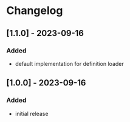 # Changelog

## [1.1.0] - 2023-09-16

### Added
- default implementation for definition loader

## [1.0.0] - 2023-09-16

### Added
- initial release